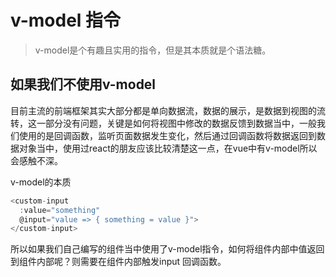 # v-model 指令

> v-model是个有趣且实用的指令，但是其本质就是个语法糖。

## 如果我们不使用v-model

目前主流的前端框架其实大部分都是单向数据流，数据的展示，是数据到视图的流转，这一部分没有问题，关键是如何将视图中修改的数据反馈到数据当中，一般我们使用的是回调函数，监听页面数据发生变化，然后通过回调函数将数据返回到数据对象当中，使用过react的朋友应该比较清楚这一点，在vue中有v-model所以会感触不深。

v-model的本质

```javascript
<custom-input
  :value="something"
  @input="value => { something = value }">
</custom-input>
```

所以如果我们自己编写的组件当中使用了v-model指令，如何将组件内部中值返回到组件内部呢？则需要在组件内部触发input 回调函数。

